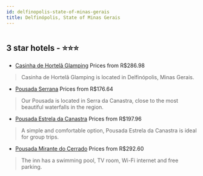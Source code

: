 ```yaml
---
id: delfinopolis-state-of-minas-gerais
title: Delfinópolis, State of Minas Gerais
---
```


<center><img src="https://static.hotelurbano.com/reservas/prod0/17/17886/5e1e1b4b811b2_casinha-de-hortela-glamping.jpg" alt="" /></center>


##  3 star hotels - ⭐️⭐️⭐️

-    [Casinha de Hortelã Glamping](https://us.hurb.com/hotels/delfinopolis/casinha-de-hortela-glamping-17886?cmp=18055) Prices from R$286.98
   > Casinha de Hortelã Glamping is located in Delfinópolis, Minas Gerais.
-    [Pousada Serrana](https://us.hurb.com/hotels/delfinopolis/pousada-serrana-9147?cmp=18055) Prices from R$176.64
   > Our Pousada is located in Serra da Canastra, close to the most beautiful waterfalls in the region.
-    [Pousada Estrela da Canastra](https://us.hurb.com/hotels/delfinopolis/pousada-estrela-da-canastra-16971?cmp=18055) Prices from R$197.96
   > A simple and comfortable option, Pousada Estrela da Canastra is ideal for group trips.
-    [Pousada Mirante do Cerrado](https://us.hurb.com/hotels/delfinopolis/pousada-mirante-do-cerrado-12611?cmp=18055) Prices from R$292.60
   > The inn has a swimming pool, TV room, Wi-Fi internet and free parking.
